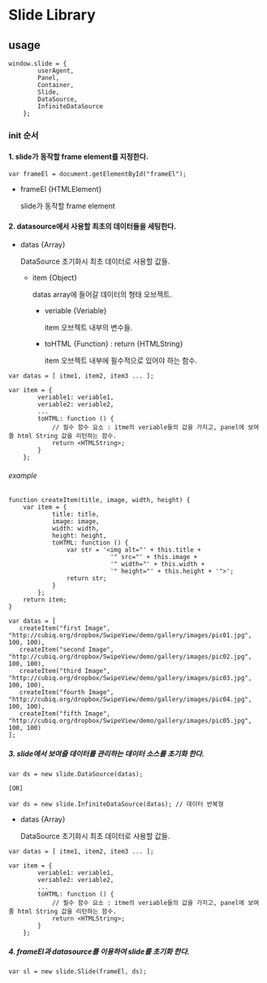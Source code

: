 <!DOCTYPE html>
<html>
<head>
<meta charset="utf-8">
<link rel="stylesheet" href="style.css">
<link rel="stylesheet" href="sh.css">
</head>
<body>

# Slide Library

## usage
~~~~~~~
window.slide = {
        userAgent,
        Panel,
        Container,
        Slide,
        DataSource,
        InfiniteDataSource
    };
~~~~~~~

### init 순서

#### 1. slide가 동작할  frame element를 지정한다.

~~~~~~~
var frameEl = document.getElementById("frameEl");
~~~~~~~

+ frameEl {HTMLElement}
    
    slide가 동작할 frame element

#### 2. datasource에서 사용할 최초의 데이터들을 세팅한다.

+ datas {Array}

    DataSource 초기화시 최초 데이터로 사용할 값들.

    + item {Object}

        datas array에 들어갈 데이터의 형태 오브젝트.

        + veriable {Veriable}

            item 오브젝트 내부의 변수들.

        + toHTML {Function} : return {HTMLString}

            item 오브젝트 내부에 필수적으로 있어야 하는 함수.

~~~~~~~
var datas = [ itme1, item2, item3 ... ];

var item = {
        veriable1: veriable1,
        veriable2: veriable2,
        ...
        toHTML: function () {   
            // 필수 함수 요소 : itme의 veriable들의 값을 가지고, panel에 보여줄 html String 값을 리턴하는 함수.
            return <HTMLString>;
        }
    };
~~~~~~~

###### example
~~~~~~~
function createItem(title, image, width, height) {
    var item = {
            title: title,
            image: image,
            width: width,
            height: height,
            toHTML: function () {   
                var str = '<img alt="' + this.title + 
                            '" src="' + this.image + 
                            '" width="' + this.width + 
                            '" height="' + this.height + '">';
                return str;
            }
        };
    return item;
}

var datas = [ 
   createItem("first Image", "http://cubiq.org/dropbox/SwipeView/demo/gallery/images/pic01.jpg", 100, 100),
   createItem("second Image", "http://cubiq.org/dropbox/SwipeView/demo/gallery/images/pic02.jpg", 100, 100),
   createItem("third Image", "http://cubiq.org/dropbox/SwipeView/demo/gallery/images/pic03.jpg", 100, 100),
   createItem("fourth Image", "http://cubiq.org/dropbox/SwipeView/demo/gallery/images/pic04.jpg", 100, 100),
   createItem("fifth Image", "http://cubiq.org/dropbox/SwipeView/demo/gallery/images/pic05.jpg", 100, 100)
];
~~~~~~~

##### 3. slide에서 보여줄 데이터를 관리하는 데이터 소스를 초기화 한다.

~~~~~~~
var ds = new slide.DataSource(datas);

[OR]

var ds = new slide.InfiniteDataSource(datas); // 데이터 반복형
~~~~~~~

+ datas {Array}

    DataSource 초기화시 최초 데이터로 사용할 값들.

~~~~~~~
var datas = [ itme1, item2, item3 ... ];

var item = {
        veriable1: veriable1,
        veriable2: veriable2,
        ...
        toHTML: function () {   
            // 필수 함수 요소 : itme의 veriable들의 값을 가지고, panel에 보여줄 html String 값을 리턴하는 함수.
            return <HTMLString>;
        }
    };
~~~~~~~


##### 4. frameEl과 datasource를 이용하여 slide를 초기화 한다.

~~~~~~~
var sl = new slide.Slide(frameEl, ds); 
~~~~~~~





<script src="sh_main.js"></script>
<script src="sh_javascript.min.js"></script>
<script>highlight(undefined, undefined, 'pre');</script>
</body>
</html>